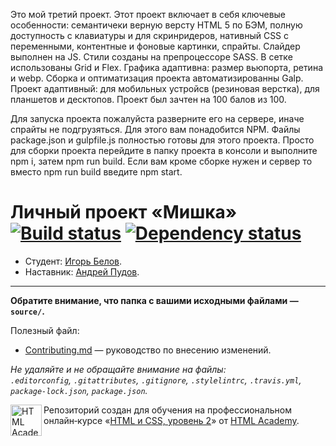 Это мой третий проект.
Этот проект включает в себя ключевые особенности: семантичеки верную версту HTML 5 по БЭМ, полную доступность с клавиатуры и для скринридеров, нативный CSS с переменными, контентные и фоновые картинки, спрайты. Слайдер выполнен на JS. Стили созданы на препроцессоре SASS. В сетке использованы Grid и Flex. Графика адаптивна: размер вьюпорта, ретина и webp. Сборка и оптиматизация проекта автоматизированны Galp. Проект адаптивный: для мобильных устройсв (резиновая верстка), для планшетов и десктопов. Проект был зачтен на 100 балов из 100.

Для запуска проекта пожалуйста разверните его на сервере, иначе спрайты не подгрузяться.
Для этого вам понадобится NPM. Файлы package.json и gulpfile.js полностью готовы для этого проекта. Просто для сборки проекта перейдите в папку проекта в консоли и выполните npm i, затем npm run build. Если вам кроме сборке нужен и сервер то вместо npm run build введите npm start.

# Личный проект «Мишка» [![Build status][travis-image]][travis-url] [![Dependency status][dependency-image]][dependency-url]

* Студент: [Игорь Белов](https://up.htmlacademy.ru/adaptive/20/user/920149).
* Наставник: [Андрей Пудов](https://up.htmlacademy.ru/htmlcss/28/user/216332).

---

**Обратите внимание, что папка с вашими исходными файлами — `source/`.**

Полезный файл:

- [Contributing.md](Contributing.md) — руководство по внесению изменений.

_Не удаляйте и не обращайте внимание на файлы:_<br>
_`.editorconfig`, `.gitattributes`, `.gitignore`, `.stylelintrc`, `.travis.yml`, `package-lock.json`, `package.json`._



<a href="https://htmlacademy.ru/intensive/adaptive"><img align="left" width="50" height="50" alt="HTML Academy" src="https://up.htmlacademy.ru/static/img/intensive/adaptive/logo-for-github-2.png"></a>

Репозиторий создан для обучения на профессиональном онлайн‑курсе «[HTML и CSS, уровень 2](https://htmlacademy.ru/intensive/adaptive)» от [HTML Academy](https://htmlacademy.ru).

[travis-image]: https://travis-ci.com/htmlacademy-adaptive/920149-mishka-20.svg?branch=master
[travis-url]: https://travis-ci.com/htmlacademy-adaptive/920149-mishka-20
[dependency-image]: https://david-dm.org/htmlacademy-adaptive/920149-mishka-20/dev-status.svg?style=flat-square
[dependency-url]: https://david-dm.org/htmlacademy-adaptive/920149-mishka-20?type=dev

